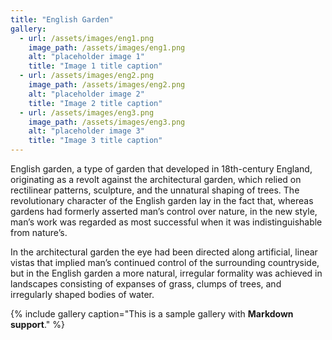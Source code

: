 ```yaml
---
title: "English Garden"
gallery:
  - url: /assets/images/eng1.png
    image_path: /assets/images/eng1.png
    alt: "placeholder image 1"
    title: "Image 1 title caption"
  - url: /assets/images/eng2.png
    image_path: /assets/images/eng2.png
    alt: "placeholder image 2"
    title: "Image 2 title caption"
  - url: /assets/images/eng3.png
    image_path: /assets/images/eng3.png
    alt: "placeholder image 3"
    title: "Image 3 title caption"
---
```


English garden, a type of garden that developed in 18th-century England, originating as a revolt against the architectural garden, which relied on rectilinear patterns, sculpture, and the unnatural shaping of trees. The revolutionary character of the English garden lay in the fact that, whereas gardens had formerly asserted man’s control over nature, in the new style, man’s work was regarded as most successful when it was indistinguishable from nature’s.

In the architectural garden the eye had been directed along artificial, linear vistas that implied man’s continued control of the surrounding countryside, but in the English garden a more natural, irregular formality was achieved in landscapes consisting of expanses of grass, clumps of trees, and irregularly shaped bodies of water.

{% include gallery caption="This is a sample gallery with **Markdown support**." %}
